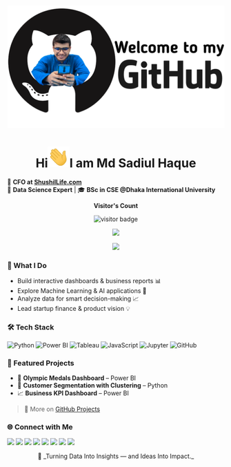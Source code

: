<p align="center"><img src="assets/im-1.png"></p>
<h1 align="center">Hi<img src="https://raw.githubusercontent.com/KevinPatel04/KevinPatel04/master/Hi.gif" width="50px">I am Md Sadiul Haque </h1>

🚀 **CFO at [ShushilLife.com](https://shushillife.com)**  
💼 **Data Science Expert** | 🎓 **BSc in CSE @Dhaka International University**  
<p align="center"><b>Visitor's Count</b></p>
<p align="center"><img src="https://profile-counter.glitch.me/mdsadiulhaque/count.svg" alt="visitor badge"/></p>
<p align="center"><img src="https://github-readme-stats.vercel.app/api/top-langs/?username=mdsadiulhaque&layout=compact&hide=TSQL&theme=chartreuse-dark"></p>
<p align="center" ><img src="https://github-readme-stats.vercel.app/api?username=mdsadiulhaque&count_private=true&show_icons=true&&theme=chartreuse-dark&include_all_commits=true" width="400"></p> 


### 🧠 What I Do
- Build interactive dashboards & business reports 📊
- Explore Machine Learning & AI applications 🤖
- Analyze data for smart decision-making 📈
- Lead startup finance & product vision 💡

### 🛠️ Tech Stack
![Python](https://img.shields.io/badge/Python-3670A0?style=for-the-badge&logo=python&logoColor=white)
![Power BI](https://img.shields.io/badge/PowerBI-F2C811?style=for-the-badge&logo=powerbi&logoColor=000)
![Tableau](https://img.shields.io/badge/Tableau-E97627?style=for-the-badge&logo=tableau&logoColor=white)
![JavaScript](https://img.shields.io/badge/JavaScript-F7DF1E?style=for-the-badge&logo=javascript&logoColor=black)
![Jupyter](https://img.shields.io/badge/Jupyter-F37626?style=for-the-badge&logo=jupyter&logoColor=white)
![GitHub](https://img.shields.io/badge/GitHub-181717?style=for-the-badge&logo=github&logoColor=white)


### 📌 Featured Projects
- 🏅 **Olympic Medals Dashboard** – Power BI
- 🧠 **Customer Segmentation with Clustering** – Python
- 📈 **Business KPI Dashboard** – Power BI

> 🔗 More on [GitHub Projects](https://github.com/mdsadiulhaque?tab=repositories)


### 🌐 Connect with Me
<a href="https://www.linkedin.com/in/mdsadiulhaque/"><img src="https://img.shields.io/badge/-LinkedIn-0077B5?style=for-the-badge&logo=Linkedin&logoColor=white"/></a>
<a href="mailto:mdsadiulhaque@gmail.com"><img src="https://img.shields.io/badge/-gmail-D14836?style=for-the-badge&logo=Gmail&logoColor=white"/></a>
<a href="https://www.instagram.com/mdsadiulhaque/?hl=en"><img src="https://img.shields.io/badge/-Instagram-FF00DC?style=for-the-badge&logo=Instagram&logoColor=white"/></a>
<a href="https://www.facebook.com/mdsadiulhaque"><img src="https://img.shields.io/badge/-Facebook Profile-1DA1F2?style=for-the-badge&logo=facebook&logoColor=white"/></a>
<a href="https://www.youtube.com/@mdsadiulhaque"><img src="https://img.shields.io/badge/-YouTube-F50909?style=for-the-badge&logo=youtube&logoColor=white"/></a>
<a href="https://www.facebook.com/mdsadiulhaque1"><img src="https://img.shields.io/badge/-Facebook Page-F5AD09?style=for-the-badge&logo=facebook&logoColor=white"/></a>
<a href="https://x.com/mdsadiulhaque"><img src="https://img.shields.io/badge/-X-09BEF5?style=for-the-badge&logo=twitter&logoColor=white"/></a>
<a href="https://shushillife.com/u/mdsadiulhaque"><img src="https://img.shields.io/badge/-Shushillife-09BEF5?style=for-the-badge&logo=Shushillife&logoColor=verdurous"/></a>


<p align="center">
  🚀 _Turning Data Into Insights — and Ideas Into Impact._
</p>

<!-- Last updated: June 2025 -->
